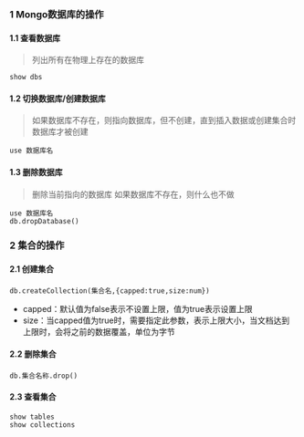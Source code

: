 ### 1 Mongo数据库的操作
#### 1.1 查看数据库
> 列出所有在物理上存在的数据库
```
show dbs
```
#### 1.2 切换数据库/创建数据库
> 如果数据库不存在，则指向数据库，但不创建，直到插入数据或创建集合时数据库才被创建
```
use 数据库名
```
#### 1.3 删除数据库
> 删除当前指向的数据库
如果数据库不存在，则什么也不做
```
use 数据库名
db.dropDatabase()
```

### 2 集合的操作
#### 2.1 创建集合
```
db.createCollection(集合名,{capped:true,size:num})
```
- capped：默认值为false表示不设置上限，值为true表示设置上限
- size：当capped值为true时，需要指定此参数，表示上限大小，当文档达到上限时，会将之前的数据覆盖，单位为字节
#### 2.2 删除集合
```
db.集合名称.drop()
```
#### 2.3 查看集合
```
show tables
show collections
```